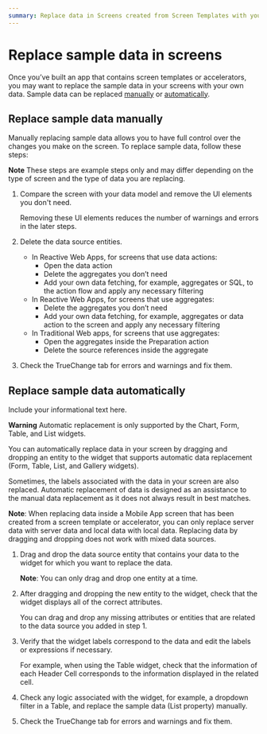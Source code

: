 ```yaml
---
summary: Replace data in Screens created from Screen Templates with your data. The replacement can be manual or semi-automatic.
---
```


# Replace sample data in screens

Once you’ve built an app that contains screen templates or accelerators, you may want to replace the sample data in your screens with your own data. Sample data can be replaced [manually](#replace-sample-data-manually) or [automatically](#replace-sample-data-automatically). 

## Replace sample data manually

Manually replacing sample data allows you to have full control over the changes you make on the screen. To replace sample data, follow these steps: 

**Note** These steps are example steps only and may differ depending on the  type of screen and the type of data you are replacing. 

1. Compare the screen with your data model and remove the UI elements you don't need. 

    Removing these UI elements reduces the number of warnings and errors in the later steps.

1. Delete the data source entities.
    * In Reactive Web Apps, for screens that use data actions:
        * Open the data action
        * Delete the aggregates you don’t need
        * Add your own data fetching, for example, aggregates or SQL, to the action flow and apply any necessary filtering
    * In Reactive Web Apps, for screens that use aggregates:
        * Delete the aggregates you don’t need
        * Add your own data fetching, for example, aggregates or data action to the screen and apply any necessary filtering
    * In Traditional Web apps, for screens that use aggregates:
        * Open the aggregates inside the Preparation action 
        * Delete the source references inside the aggregate

1. Check the TrueChange tab for errors and warnings and fix them.

## Replace sample data automatically

<div class="info" markdown="1">
Include your informational text here.
</div>

**Warning** Automatic replacement is only supported by the Chart, Form, Table, and List widgets.

You can automatically replace data in your screen by dragging and dropping an entity to the widget that supports automatic data replacement (Form, Table, List, and Gallery widgets).

Sometimes, the labels associated with the data in your screen are also replaced. Automatic replacement of data is designed as an assistance to the manual data replacement as it does not always result in best matches.

**Note**: When replacing data inside a Mobile App screen that has been created from a screen template or accelerator, you can only replace server data with server data and local data with local data. Replacing data by dragging and dropping does not work with mixed data sources.

1. Drag and drop the data source entity that contains your data to the widget for which you want to replace the data.

    **Note**: You can only drag and drop one entity at a time.

1. After dragging and dropping the new entity to the widget, check that the widget displays all of the correct attributes.

    You can drag and drop any missing attributes or entities that are related to the  data source you added in step 1.

1. Verify that the widget labels correspond to the data and edit the labels or expressions if necessary.

    For example, when using the Table widget, check that the information of each Header Cell corresponds to the information displayed in the related cell. 

1. Check any logic associated with the widget, for example, a dropdown filter in a Table, and replace the sample data (List property) manually. 

1. Check the TrueChange tab for errors and warnings and fix them.
